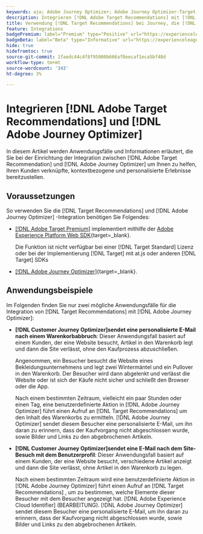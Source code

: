 ```yaml
---
keywords: ajo; Adobe Journey Optimizer; Adobe Journey Optimizer-Target-Integration; Empfehlungen; Target-Empfehlungen; Integration
description: Integrieren [!DNL Adobe Target Recommendations] mit [!DNL Adobe Journey Optimizer].
title: Verwendung [!DNL Target Recommendations] bei Journey, die [!DNL Adobe Journey Optimizer]?
feature: Integrations
badgePremium: label="Premium" type="Positive" url="https://experienceleague.adobe.com/docs/target/using/introduction/intro.html?lang=en#premium newtab=true" tooltip="Erfahren Sie, was in Target Premium enthalten ist."
badgeBeta: label="Beta" type="Informative" url="https://experienceleague.adobe.com/docs/target/using/introduction/intro.html?lang=de#beta newtab=true" tooltip="Was sind Beta-Funktionen in  [!DNL Adobe Target]?"
hide: true
hidefromtoc: true
source-git-commit: 1faedc44c4f8f95000b666af8eecaf1eca5bf48d
workflow-type: tm+mt
source-wordcount: '343'
ht-degree: 3%

---
```


# Integrieren [!DNL Adobe Target Recommendations] und [!DNL Adobe Journey Optimizer]

In diesem Artikel werden Anwendungsfälle und Informationen erläutert, die Sie bei der Einrichtung der Integration zwischen [!DNL Adobe Target Recommendation] und [!DNL Adobe Journey Optimizer] um Ihnen zu helfen, Ihren Kunden verknüpfte, kontextbezogene und personalisierte Erlebnisse bereitzustellen.

## Voraussetzungen 

So verwenden Sie die [!DNL Target Recommendations] und [!DNL Adobe Journey Optimizer] -Integration benötigen Sie Folgendes:

* [[!DNL Adobe Target Premium]](/help/main/c-intro/intro.md#premium) implementiert mithilfe der [Adobe Experience Platform Web SDK](https://experienceleague.adobe.com/docs/target-dev/developer/client-side/aep-web-sdk.html?lang=de){target=_blank}.

  Die Funktion ist nicht verfügbar bei einer [!DNL Target Standard] Lizenz oder bei der Implementierung [!DNL Target] mit at.js oder anderen [!DNL Target] SDKs

* [[!DNL Adobe Journey Optimizer]](https://experienceleague.adobe.com/docs/journey-optimizer/using/ajo-home.html){target=_blank}.

## Anwendungsbeispiele

Im Folgenden finden Sie nur zwei mögliche Anwendungsfälle für die Integration von [!DNL Target Recommendations] mit [!DNL Adobe Journey Optimizer]:

* **[!DNL Customer Journey Optimizer]sendet eine personalisierte E-Mail nach einem Warenkorbabbruch**: Dieser Anwendungsfall basiert auf einem Kunden, der eine Website besucht, Artikel in den Warenkorb legt und dann die Site verlässt, ohne den Kaufprozess abzuschließen.

  Angenommen, ein Besucher besucht die Website eines Bekleidungsunternehmens und legt zwei Wintermäntel und ein Pullover in den Warenkorb. Der Besucher wird dann abgelenkt und verlässt die Website oder ist sich der Käufe nicht sicher und schließt den Browser oder die App.

  Nach einem bestimmten Zeitraum, vielleicht ein paar Stunden oder einen Tag, eine benutzerdefinierte Aktion in [!DNL Adobe Journey Optimizer] führt einen Aufruf an [!DNL Target Recommendations] um den Inhalt des Warenkorbs zu ermitteln. [!DNL Adobe Journey Optimizer] sendet diesem Besucher eine personalisierte E-Mail, um ihn daran zu erinnern, dass der Kaufvorgang nicht abgeschlossen wurde, sowie Bilder und Links zu den abgebrochenen Artikeln.

* **[!DNL Customer Journey Optimizer]sendet eine E-Mail nach dem Site-Besuch mit dem Benutzerprofil**: Dieser Anwendungsfall basiert auf einem Kunden, der eine Website besucht, verschiedene Artikel anzeigt und dann die Site verlässt, ohne Artikel in den Warenkorb zu legen.

  Nach einem bestimmten Zeitraum wird eine benutzerdefinierte Aktion in [!DNL Adobe Journey Optimizer] führt einen Aufruf an [!DNL Target Recommendations] , um zu bestimmen, welche Elemente dieser Besucher mit dem Besucher angezeigt hat. [!DNL Adobe Experience Cloud Identifier] (BEARBEITUNG). [!DNL Adobe Journey Optimizer] sendet diesem Besucher eine personalisierte E-Mail, um ihn daran zu erinnern, dass der Kaufvorgang nicht abgeschlossen wurde, sowie Bilder und Links zu den abgebrochenen Artikeln.

